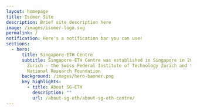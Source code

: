 ```yaml
---
layout: homepage
title: Isomer Site
description: Brief site description here
image: /images/isomer-logo.svg
permalink: /
notification: Here's a notification bar you can use!
sections:
  - hero:
      title: Singapore-ETH Centre
      subtitle: Singapore-ETH Centre was established in Singapore in 2010 by ETH
        Zurich – the Swiss Federal Institute of Technology Zurich and the
        National Research Foundation
      background: /images/hero-banner.png
      key_highlights:
        - title: About SG-ETH
          description: ""
          url: /about-sg-eth/about-sg-eth-centre/
---
```

